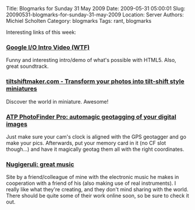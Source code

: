 Title: Blogmarks for Sunday 31 May 2009
Date: 2009-05-31 05:00:01
Slug: 20090531-blogmarks-for-sunday-31-may-2009
Location: Server
Authors: Michiel Scholten
Category: blogmarks
Tags: rant, blogmarks

<p>Interesting links of this week:</p>
<h3><a href="http://phandroid.com/2009/05/28/google-io-intro-video-wtf/">Google I/O Intro Video (WTF)</a></h3>
<p>Funny and interesting intro/demo of what's possible with HTML5. Also, great soundtrack.</p>
<h3><a href="http://tiltshiftmaker.com/">tiltshiftmaker.com - Transform your photos into tilt-shift style miniatures</a></h3>
<p>Discover the world in miniature. Awesome!</p>
<h3><a href="http://www.engadget.com/2009/05/28/atp-photofinder-pro-loses-the-base-station-takes-us-to-geotaggi/">ATP PhotoFinder Pro: automagic geotagging of your digital images</a></h3>
<p>Just make sure your cam's clock is aligned with the GPS geotagger and go make your pics. Afterwards, put your memory card in it (no CF slot though...) and have it magically geotag them all with the right coordinates.</p>
<h3><a href="http://www.nugigeruli.com/">Nugigeruli: great music</a></h3>
<p>Site by a friend/colleague of mine with the electronic music he makes in cooperation with a friend of his (also making use of real instruments). I really like what they're creating, and they don't mind sharing with the world. There should be quite some of their work online soon, so be sure to check it out.</p>
